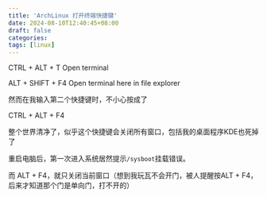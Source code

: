 ```yaml
---
title: 'ArchLinux 打开终端快捷键'
date: 2024-08-10T12:40:45+08:00
draft: false
categories:
tags: [linux]
---
```


CTRL + ALT + T Open terminal

ALT + SHIFT + F4 Open terminal here in file explorer

然而在我输入第二个快捷键时，不小心按成了

CTRL + ALT + F4

整个世界清净了，似乎这个快捷键会关闭所有窗口，包括我的桌面程序KDE也死掉了

重启电脑后，第一次进入系统居然提示`/sysboot`挂载错误。

而 ALT + F4，就只关闭当前窗口（想到我玩瓦不会开门，被人提醒按ALT + F4，后来才知道那个门是单向门，打不开的）
